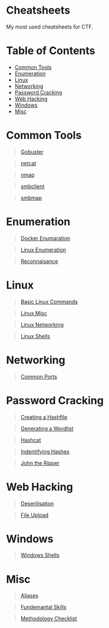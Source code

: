# Cheatsheets

My most used cheatsheets for CTF.

# Table of Contents
  - [Common Tools](#common-tools)
  - [Enumeration](#enumeration)
  - [Linux](#linux)
  - [Networking](#networking)
  - [Password Cracking](#password-cracking)
  - [Web Hacking](#web-hacking)
  - [Windows](#windows)
  - [Misc](#misc)

# Common Tools
> [Gobuster](./Common_Tools/Gobuster.md)

> [netcat](./Common_Tools/netcat.md)

> [nmap](./Common_Tools/nmap.md)

> [smbclient](./Common_Tools/smbclient.md)

> [smbmap](./Common_Tools/smbmap.md)

# Enumeration
> [Docker Enumaration](./Enumeration/Docker_Enumeration.md)

> [Linux Enumeration](./Enumeration/Linux_Enumeration.md)

> [Reconnaisance](./Enumeration/Reconnaisance.md)

# Linux
> [Basic Linux Commands](./Linux/Basic_Linux_Commands.md)

> [Linux Misc](./Linux/Linux_Misc.md)

> [Linux Networking](./Linux/Linux_Networking.md)

> [Linux Shells](./Linux/Linux_Shells.md)

# Networking
> [Common Ports](./Networking/Common_Ports.md)

# Password Cracking
> [Creating a Hashfile](./Password_Cracking/Creating_a_Hashfile.md)

> [Generating a Wordlist](./Password_Cracking/Generating_a_Wordlist.md)

> [Hashcat](./Password_Cracking/Hashcat.md)

> [Indentifying Hashes](./Password_Cracking/Identifying_Hashes.md)

> [John the Ripper](./Password_Cracking/John_the_Ripper.md)

# Web Hacking
> [Deserilisation](./Web_Hacking/Deserialisation.md)

> [File Upload](./Web_Hacking/File_Upload.md)

# Windows
> [Windows Shells](./Windows/Windows_Shells.md)

# Misc
> [Aliases](./Misc/Aliases.md)

> [Fundemantal Skills](./Misc/Fundamental_Skills.md)

> [Methodology Checklist](./Misc/Methodology_Checklist.md)